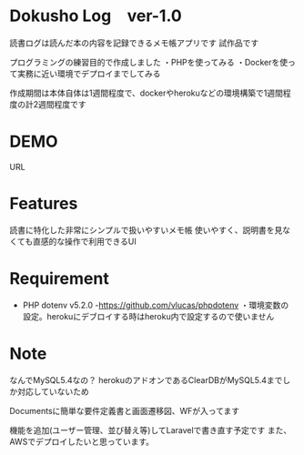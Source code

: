 # Dokusho Log　ver-1.0

 読書ログは読んだ本の内容を記録できるメモ帳アプリです 
 試作品です 
 
 プログラミングの練習目的で作成しました 
 ・PHPを使ってみる 
 ・Dockerを使って実務に近い環境でデプロイまでしてみる 
 
 作成期間は本体自体は1週間程度で、dockerやherokuなどの環境構築で1週間程度の計2週間程度です 

# DEMO

URL 

# Features

 読書に特化した非常にシンプルで扱いやすいメモ帳 
 使いやすく、説明書を見なくても直感的な操作で利用できるUI 

# Requirement

* PHP dotenv v5.2.0 
  -https://github.com/vlucas/phpdotenv 
  ・環境変数の設定。herokuにデブロイする時はheroku内で設定するので使いません 

# Note

 なんでMySQL5.4なの？ 
 herokuのアドオンであるClearDBがMySQL5.4までしか対応していないため 

 Documentsに簡単な要件定義書と画面遷移図、WFが入ってます 

 機能を追加(ユーザー管理、並び替え等)してLaravelで書き直す予定です 
 また、AWSでデプロイしたいと思っています。 
